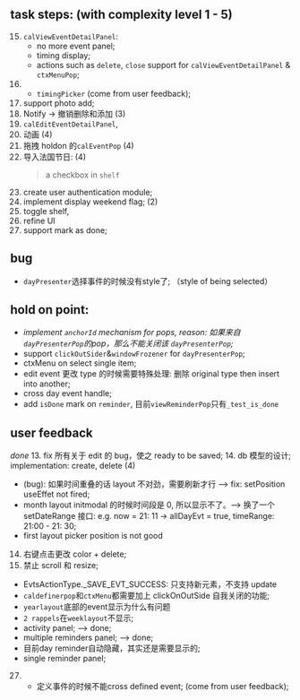 ## task steps: (with complexity level 1 - 5)

15. `calViewEventDetailPanel`:
    - no more event panel;
    - timing display;
    - actions such as `delete`, `close` support for `calViewEventDetailPanel` & `ctxMenuPop`;
28. - `timingPicker` (come from user feedback);
26. support photo add;
16. Notify -> 撤销删除和添加 (3)
23. `calEditEventDetailPanel`,
17. 动画 (4)
18. 拖拽 holdon 的`calEventPop` (4)
19. 导入法国节日: (4)
    > a checkbox in `shelf`
20. create user authentication module;
22. implement display weekend flag; (2)
24. toggle shelf,
25. refine UI
29. support mark as done;

## bug
- `dayPresenter`选择事件的时候没有style了; （style of being selected）


## hold on point:
-   *implement `anchorId` mechanism for pops, reason: 如果来自`dayPresenterPop`的pop，那么不能关闭该  `dayPresenterPop`;*
-   support `clickOutSider`&`windowFrozener` for `dayPresenterPop`;
-   ctxMenu on select single item;
-   edit event 更改 type 的时候需要特殊处理: 删除 original type then insert into another;
-   cross day event handle;
-   add `isDone` mark on `reminder`, 目前`viewReminderPop`只有`_test_is_done`

## user feedback


_done_
13. fix 所有关于 edit 的 bug，使之 ready to be saved;
14. db 模型的设计; implementation: create, delete (4)

-   (bug): 如果时间重叠的话 layout 不对劲，需要刷新才行 --> fix: setPosition useEffet not fired;
-   month layout initmodal 的时候时间段是 0, 所以显示不了。--> 换了一个 setDateRange 接口: e.g. now = 21: 11 -> allDayEvt = true, timeRange: 21:00 - 21: 30;
-   first layout picker position is not good

14. 右键点击更改 color + delete;
15. 禁止 scroll 和 resize;
-   EvtsActionType._SAVE_EVT_SUCCESS: 只支持新元素，不支持 update
-   `caldefinerpop`和`ctxMenu`都需要加上 clickOnOutSide 自我关闭的功能;
-   `yearlayout`底部的event显示为什么有问题
- `2 rappels`在`weeklayout`不显示;
- activity panel; --> done;
- multiple reminders panel; --> done;
- 目前day reminder自动隐藏，其实还是需要显示的;
- single reminder panel;
27. - 定义事件的时候不能cross defined event; (come from user feedback);